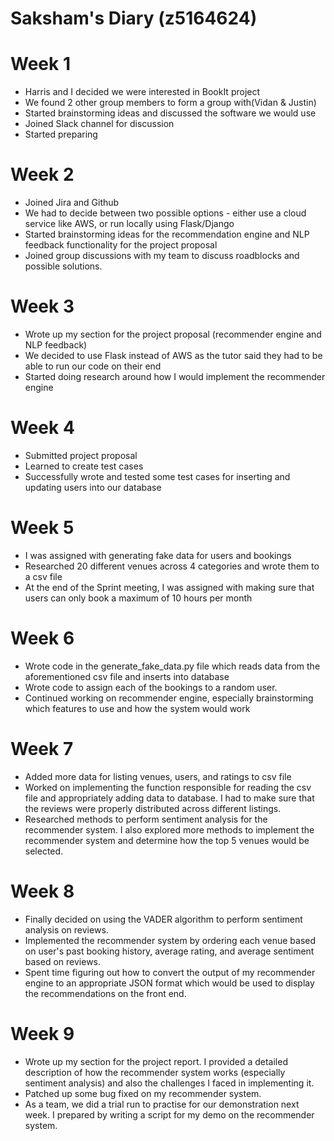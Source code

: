 # Saksham's Diary (z5164624)

# Week 1
- Harris and I decided we were interested in BookIt project
- We found 2 other group members to form a group with(Vidan & Justin)
- Started brainstorming ideas and discussed the software we would use
- Joined Slack channel for discussion 
- Started preparing 

# Week 2
- Joined Jira and Github
- We had to decide between two possible options - either use a cloud service like AWS, or run locally using Flask/Django
- Started brainstorming ideas for the recommendation engine and NLP feedback functionality for the project proposal 
- Joined group discussions with my team to discuss roadblocks and possible solutions. 

# Week 3
- Wrote up my section for the project proposal (recommender engine and NLP feedback) 
- We decided to use Flask instead of AWS as the tutor said they had to be able to run our code on their end  
- Started doing research around how I would implement the recommender engine 

# Week 4
- Submitted project proposal 
- Learned to create test cases
- Successfully wrote and tested some test cases for inserting and updating users into our database

# Week 5
- I was assigned with generating fake data for users and bookings 
- Researched 20 different venues across 4 categories and wrote them to a csv file 
- At the end of the Sprint meeting, I was assigned with making sure that users can only book a maximum of 10 hours per month

# Week 6
- Wrote code in the generate_fake_data.py file which reads data from the aforementioned csv file and inserts into database
- Wrote code to assign each of the bookings to a random user. 
- Continued working on recommender engine, especially brainstorming which features to use and how the system would work

# Week 7
- Added more data for listing venues, users, and ratings to csv file
- Worked on implementing the function responsible for reading the csv file and appropriately adding data to database. I had to make sure that the reviews were properly distributed across different listings.
- Researched methods to perform sentiment analysis for the recommender system. I also explored more methods to implement the recommender system and determine how the top 5 venues would be selected. 

# Week 8
- Finally decided on using the VADER algorithm to perform sentiment analysis on reviews. 
- Implemented the recommender system by ordering each venue based on user's past booking history, average rating, and average sentiment based on reviews. 
- Spent time figuring out how to convert the output of my recommender engine to an appropriate JSON format which would be used to display the recommendations on the front end. 

# Week 9
- Wrote up my section for the project report. I provided a detailed description of how the recommender system works (especially sentiment analysis) and also the challenges I faced in implementing it. 
- Patched up some bug fixed on my recommender system. 
- As a team, we did a trial run to practise for our demonstration next week. I prepared by writing a script for my demo on the recommender system. 